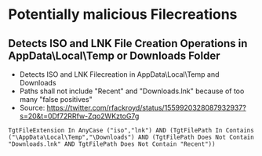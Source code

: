 # Potentially malicious Filecreations

## Detects ISO and LNK File Creation Operations in AppData\Local\Temp or Downloads Folder

 - Detects ISO and LNK Filecreation in AppData\Local\Temp and Downloads
 - Paths shall not include "Recent" and "Downloads.lnk" because of too many "false positives"
 - Source: https://twitter.com/rfackroyd/status/1559920328087932937?s=20&t=0Df72RRfw-Zqo2WKztoG7g

```STARQuery
TgtFileExtension In AnyCase ("iso","lnk") AND (TgtFilePath In Contains ("\AppData\Local\Temp","\Downloads") AND (TgtFilePath Does Not Contain "Downloads.lnk" AND TgtFilePath Does Not Contain "Recent"))
```